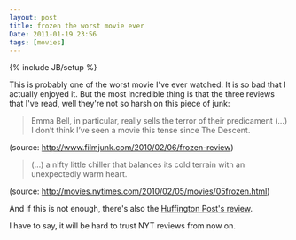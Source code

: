 ```yaml
---
layout: post
title: frozen the worst movie ever
Date: 2011-01-19 23:56
tags: [movies]
---
```

{% include JB/setup %} 

This is probably one of the worst movie I've ever watched. It is so bad that I
actually enjoyed it. But the most incredible thing is that the three reviews
that I've read, well they're not so harsh on this piece of junk:

> Emma Bell, in particular, really sells the terror of their predicament (...) I
don’t think I’ve seen a movie this tense since The Descent.

(source: <http://www.filmjunk.com/2010/02/06/frozen-review>)

> (...) a nifty little chiller that balances its cold terrain with an
unexpectedly warm heart.

(source: <http://movies.nytimes.com/2010/02/05/movies/05frozen.html>)

And if this is not enough, there's also the [Huffington Post's review](http://www.huffingtonpost.com/marshall-fine/huffpost-review-ifrozeni_b_450620.html).

I have to say, it will be hard to trust NYT reviews from now on.
